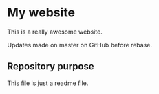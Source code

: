 # My website

This is a really awesome website.

Updates made on master on GitHub before rebase.

## Repository purpose

This file is just a readme file.
